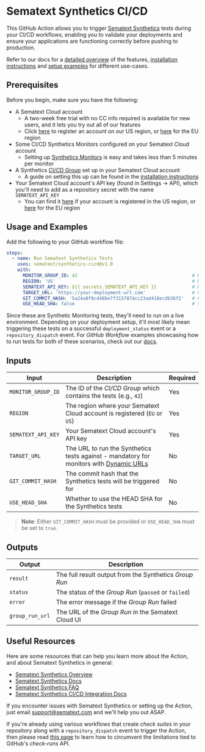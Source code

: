 # Sematext Synthetics CI/CD

This GitHub Action allows you to trigger [Sematext Synthetics](https://sematext.com/docs/synthetics/) tests during your CI/CD workflows, enabling you to validate your deployments and ensure your applications are functioning correctly before pushing to production.

Refer to our docs for a [detailed overview](https://sematext.com/docs/synthetics/ci-cd/overview/) of the features, [installation instructions](https://sematext.com/docs/synthetics/ci-cd/ci-cd-installation/) and [setup examples](https://sematext.com/docs/synthetics/ci-cd/ci-cd-installation/#examples) for different use-cases.



## Prerequisites

Before you begin, make sure you have the following:
- A Sematext Cloud account
  - A two-week free trial with no CC info required is available for new users, and it lets you try out all of our features
  - Click [here](https://apps.sematext.com/ui/registration) to register an account on our US region, or [here](https://apps.eu.sematext.com/ui/registration) for the EU region
- Some CI/CD Synthetics Monitors configured on your Sematext Cloud account
  - Setting up [Synthetics Monitors](https://sematext.com/docs/synthetics/getting-started/) is easy and takes less than 5 minutes per monitor
- A Synthetics [CI/CD Group](https://sematext.com/docs/synthetics/ci-cd/overview/#cicd-groups) set up in your Sematext Cloud account
  - A guide on setting this up can be found in the [installation instructions](https://sematext.com/docs/synthetics/ci-cd/ci-cd-installation/)
- Your Sematext Cloud account's API key (found in Settings → API), which you'll need to add as a repository secret with the name `SEMATEXT_API_KEY`
  - You can find it [here](https://apps.sematext.com/ui/account/api) if your account is registered in the US region, or [here](https://apps.eu.sematext.com/ui/account/api) for the EU region



## Usage and Examples

Add the following to your GitHub workflow file:

```yaml
steps:
  - name: Run Sematext Synthetics Tests
    uses: sematext/synthetics-cicd@v1.0
    with:
      MONITOR_GROUP_ID: 42                                          # Replace with your actual Monitor Group ID
      REGION: 'US'                                                  # Replace with your Sematext Cloud account's region ('EU' or 'US')
      SEMATEXT_API_KEY: ${{ secrets.SEMATEXT_API_KEY }}             # Make sure to add your Sematext API key as a repository secret first
      TARGET_URL: 'https://your-deployment-url.com'                 # Pass dynamically from your setup, used as the replacement for <DYNAMIC_URL>
      GIT_COMMIT_HASH: '5a24a0f8cd48be7f315787dcc23ad418ecdb36f2'   # Pass dynamically from your setup as needed
      USE_HEAD_SHA: false                                           # Set to true if the invoking event is linked to the commit you're testing
```

Since these are Synthetic Monitoring tests, they'll need to run on a live environment. Depending on your deployment setup, it'll most likely mean triggering these tests on a successful `deployment_status` event or a `repository_dispatch` event. For *GitHub Workflow* examples showcasing how to run tests for both of these scenarios, check out our [docs](https://sematext.com/docs/synthetics/ci-cd/ci-cd-installation/#examples).



## Inputs

| Input | Description | Required |
|-------|-------------|----------|
| `MONITOR_GROUP_ID` | The ID of the *CI/CD Group* which contains the tests (e.g., `42`) | Yes |
| `REGION` | The region where your Sematext Cloud account is registered (`EU` or `US`) | Yes |
| `SEMATEXT_API_KEY` | Your Sematext Cloud account's API key | Yes |
| `TARGET_URL` | The URL to run the Synthetics tests against - mandatory for monitors with [Dynamic URLs](https://sematext.com/docs/synthetics/ci-cd/overview/#dynamic-urls) | No |
| `GIT_COMMIT_HASH` | The commit hash that the Synthetics tests will be triggered for | No |
| `USE_HEAD_SHA` | Whether to use the HEAD SHA for the Synthetics tests | No |

> **Note**: Either `GIT_COMMIT_HASH` must be provided or `USE_HEAD_SHA` must be set to `true`.



## Outputs

| Output | Description |
|--------|-------------|
| `result` | The full result output from the Synthetics *Group Run* |
| `status` | The status of the *Group Run* (`passed` or `failed`) |
| `error` | The error message if the *Group Run* failed |
| `group_run_url` | The URL of the *Group Run* in the Sematext Cloud UI |



## Useful Resources

Here are some resources that can help you learn more about the Action, and about Sematext Synthetics in general:
- [Sematext Synthetics Overview](https://sematext.com/synthetic-monitoring/)
- [Sematext Synthetics Docs](https://sematext.com/docs/synthetics/)
- [Sematext Synthetics FAQ](https://sematext.com/docs/synthetics/faq/)
- [Sematext Synthetics CI/CD Integration Docs](https://sematext.com/docs/synthetics/ci-cd/overview/)

If you encounter issues with Sematext Synthetics or setting up the Action, just email support@sematext.com and we'll help you out ASAP.

If you're already using various workflows that create *check suites* in your repository along with a `repository_dispatch` event to trigger the Action, then please read [this page](https://sematext.com/docs/synthetics/ci-cd/ci-cd-check-run-fix/) to learn how to circumvent the limitations tied to GitHub's *check-runs* API.
